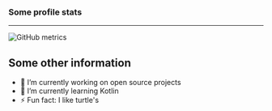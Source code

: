 ### Some profile stats
---
![GitHub metrics](https://metrics.lecoq.io/zFlxw?languages=1&followup=1&config.timezone=Europe%2FBerlin)


## Some other information

- 🔭 I’m currently working on open source projects
- 🌱 I’m currently learning Kotlin
- ⚡ Fun fact: I like turtle's

<!--
**zFlxw/zFlxw** is a ✨ _special_ ✨ repository because its `README.md` (this file) appears on your GitHub profile.

Here are some ideas to get you started:

- 🔭 I’m currently working on ...
- 🌱 I’m currently learning ...
- 👯 I’m looking to collaborate on ...
- 🤔 I’m looking for help with ...
- 💬 Ask me about ...
- 📫 How to reach me: ...
- 😄 Pronouns: ...
- ⚡ Fun fact: ...
-->
